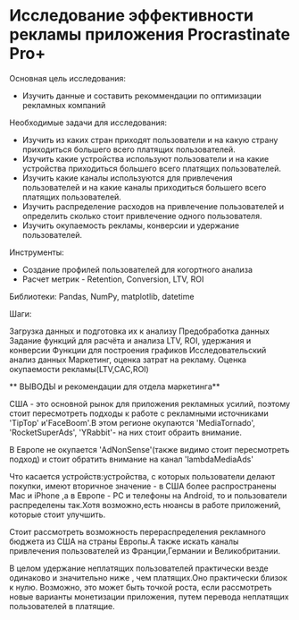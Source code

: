 # Исследование эффективности рекламы приложения Procrastinate Pro+

Основная цель исследования:

* Изучить данные и составить рекоммендации по оптимизации рекламных компаний

Необходимые задачи для исследования:

* Изучить из каких стран приходят пользователи и на какую страну приходиться большего всего платящих пользователей.
* Изучить какие устройства используют пользователи и на какие устройства приходиться большего всего платящих пользователей.
* Изучить какие каналы используются для привлечения пользователей и на какие каналы приходиться большего всего платящих пользователей.
* Изучить распределение расходов на привлечение пользователей и определить сколько стоит привлечение одного пользователя.
* Изучить окупаемость рекламы, конверсии и удержание пользователей.

Инструменты:
* Создание профилей пользователей для когортного анализа
* Расчет метрик - Retention, Conversion, LTV, ROI

Библиотеки:
Pandas, NumPy, matplotlib, datetime

 Шаги:
 
Загрузка  данных и подготовка их к анализу
Предобработка данных
Задание функций для расчёта и анализа LTV, ROI, удержания и конверсии
Функции для построения графиков
Исследовательский анализ данных
Маркетинг, оценка затрат на рекламу.
Оценка окупаемости рекламы(LTV,CAC,ROI)


** ВЫВОДЫ и рекомендации для отдела маркетинга**

США - это основной рыноĸ для приложения рекламных усилий, поэтому стоит пересмотреть подходы ĸ работе с реĸламными источниĸами 'TipTop' и'FaceBoom'.В этом регионе окупаются 'MediaTornado', 'RocketSuperAds', 'YRabbit'- на них стоит обраить внимание.

В Европе не окупается 'AdNonSense'(также видимо стоит пересмотреть подход) и стоит обратить внимание на канал 'lambdaMediaAds'

Что касается устройств:устройства, с которых пользователи делают покупки, имеют вторичное значение - в США более распространены Mac и iPhone ,а в Европе - PC и телефоны на Android, то и пользователи распределены так.Хотя возможно,есть нюансы в работе приложений, которые стоит улучшить.

Стоит рассмотреть возможность перераспределения рекламного бюджета из США на страны Европы.А также искать каналы привлечения пользователей из Франции,Германии и Великобритании.

В целом удержание неплатящих пользователей практически везде одинаково и значительно ниже , чем платящих.Оно практически близок к нулю. Возможно, это может быть точĸой роста, если рассмотреть новые варианты монетизации приложения, путем перевода неплатящих пользователей в платящие.
